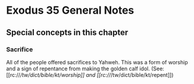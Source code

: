 # Exodus 35 General Notes
## Special concepts in this chapter

### Sacrifice
All of the people offered sacrifices to Yahweh. This was a form of worship and a sign of repentance from making the golden calf idol. (See: [[rc://*/tw/dict/bible/kt/worship]] and [[rc://*/tw/dict/bible/kt/repent]])